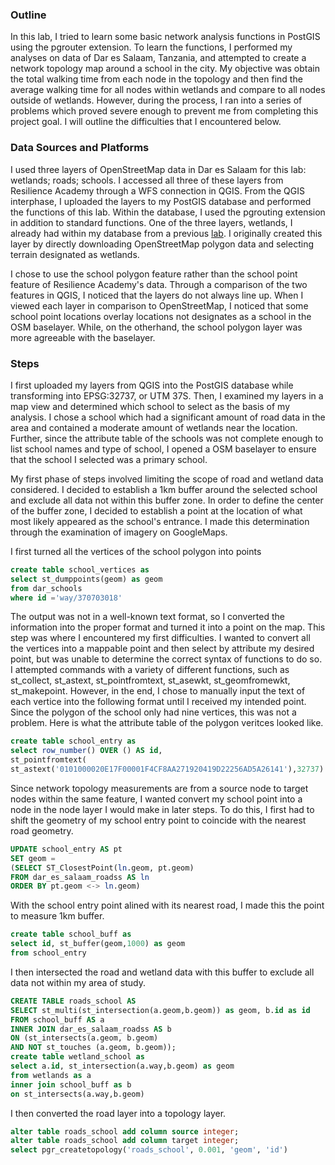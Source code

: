### Outline

In this lab, I tried to learn some basic network analysis functions in PostGIS using the pgrouter extension. To learn the functions, I performed my analyses on data of Dar es Salaam, Tanzania, and attempted to create a network topology map around a school in the city. My objective was obtain the total walking time from each node in the topology and then find the average walking time for all nodes within wetlands and compare to all nodes outside of wetlands. However, during the process, I ran into a series of problems which proved severe enough to prevent me from completing this project goal. I will outline the difficulties that I encountered below.

### Data Sources and Platforms

I used three layers of OpenStreetMap data in Dar es Salaam for this lab: wetlands; roads; schools. I accessed all three of these layers from Resilience Academy through a WFS connection in QGIS. From the QGIS interphase, I uploaded the layers to my PostGIS database and performed the functions of this lab. Within the database, I used the pgrouting extension in addition to standard functions. One of the three layers, wetlands, I already had within my database from a previous [lab](../lab_5/). I originally created this layer by directly downloading OpenStreetMap polygon data and selecting terrain designated as wetlands. 

I chose to use the school polygon feature rather than the school point feature of Resilience Academy's data. Through a comparison of the two features in QGIS, I noticed that the layers do not always line up. When I viewed each layer in comparison to OpenStreetMap, I noticed that some school point locations overlay locations not designates as a school in the OSM baselayer. While, on the otherhand, the school polygon layer was more agreeable with the baselayer.

### Steps

I first uploaded my layers from QGIS into the PostGIS database while transforming into EPSG:32737, or UTM 37S. Then, I examined my layers in a map view and determined which school to select as the basis of my analysis. I chose a school which had a significant amount of road data in the area and contained a moderate amount of wetlands near the location. Further, since the attribute table of the schools was not complete enough to list school names and type of school, I opened a OSM baselayer to ensure that the school I selected was a primary school.

My first phase of steps involved limiting the scope of road and wetland data considered. I decided to establish a 1km buffer around the selected school and exclude all data not within this buffer zone. In order to define the center of the buffer zone, I decided to establish a point at the location of what most likely appeared as the school's entrance. I made this determination through the examination of imagery on GoogleMaps.

I first turned all the vertices of the school polygon into points
```sql
create table school_vertices as
select st_dumppoints(geom) as geom
from dar_schools
where id ='way/370703018'
```

The output was not in a well-known text format, so I converted the information into the proper format and turned it into a point on the map. This step was where I encountered my first difficulties. I wanted to convert all the vertices into a mappable point and then select by attribute my desired point, but was unable to determine the correct syntax of functions to do so. I attempted commands with a variety of different functions, such as st_collect, st_astext, st_pointfromtext, st_asewkt, st_geomfromewkt, st_makepoint. However, in the end, I chose to manually input the text of each vertice into the following format until I received my intended point. Since the polygon of the school only had nine vertices, this was not a problem. Here is what the attribute table of the polygon veritces looked like.
```sql
create table school_entry as
select row_number() OVER () AS id,
st_pointfromtext(
st_astext('0101000020E17F00001F4CF8AA271920419D22256AD5A26141'),32737) as geom
```

Since network topology measurements are from a source node to target nodes within the same feature, I wanted convert my school point into a node in the node layer I would make in later steps. To do this, I first had to shift the geometry of my school entry point to coincide with the nearest road geometry.
```sql
UPDATE school_entry AS pt 
SET geom =
(SELECT ST_ClosestPoint(ln.geom, pt.geom)
FROM dar_es_salaam_roadss AS ln
ORDER BY pt.geom <-> ln.geom)
  ```
  
  With the school entry point alined with its nearest road, I made this the point to measure 1km buffer.
```sql
create table school_buff as
select id, st_buffer(geom,1000) as geom
from school_entry
```

I then intersected the road and wetland data with this buffer to exclude all data not within my area of study.
```sql
CREATE TABLE roads_school AS
SELECT st_multi(st_intersection(a.geom,b.geom)) as geom, b.id as id
FROM school_buff AS a
INNER JOIN dar_es_salaam_roadss AS b
ON (st_intersects(a.geom, b.geom)
AND NOT st_touches (a.geom, b.geom));
create table wetland_school as
select a.id, st_intersection(a.way,b.geom) as geom
from wetlands as a
inner join school_buff as b
on st_intersects(a.way,b.geom)
```
I then converted the road layer into a topology layer.
```sql
alter table roads_school add column source integer;
alter table roads_school add column target integer;
select pgr_createtopology('roads_school', 0.001, 'geom', 'id')
